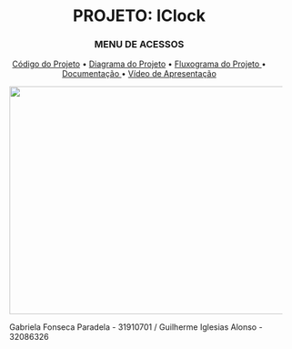 <h1 align="center"> PROJETO: IClock </h1>
<H3 align="center"> MENU DE ACESSOS </h3>


<p align="center">
<a href="https://github.com/gabs-iii/IClock/blob/main/C%C3%B3digo.txt"> Código do Projeto</a> •
<a href="https://github.com/gabs-iii/IClock/blob/main/Diagrama.png"> Diagrama do Projeto</a> •
<a href="https://github.com/gabs-iii/IClock/blob/main/Fluxograma_1.png"> Fluxograma do Projeto </a>•
<a href=""> Documentação </a>•
<a href=" "> Vídeo de Apresentação</a>  

 <ul>
  <p align="center">
  <img src="projetoclock.jpeg" width="512" height="400" >
    
    
 <p> Gabriela Fonseca Paradela - 31910701 /
     Guilherme Iglesias Alonso - 32086326
  
</p>
